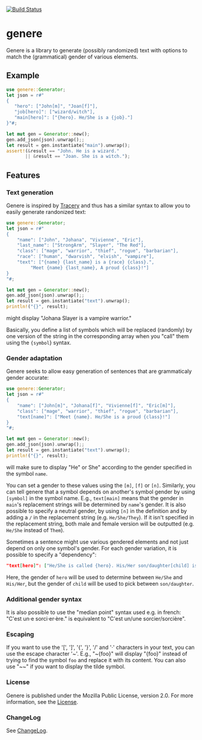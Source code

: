 [![Build Status](https://travis-ci.org/lise-henry/genere.svg?branch=master)](https://travis-ci.org/lise-henry/genere)

# genere

Genere is a library to generate (possibly randomized) text with options to match the (grammatical) gender
of various elements.

## Example

```rust
use genere::Generator;
let json = r#"
{
   "hero": ["John[m]", "Joan[f]"],
   "job[hero]": ["wizard/witch"],
   "main[hero]": ["{hero}. He/She is a {job}."]
}"#;

let mut gen = Generator::new();
gen.add_json(json).unwrap();;
let result = gen.instantiate("main").unwrap();
assert!(&result == "John. He is a wizard."
       || &result == "Joan. She is a witch.");
```


## Features

### Text generation

Genere is inspired by [Tracery](http://tracery.io/) and thus has a similar syntax to allow
you to easily generate randonized text:

```rust
use genere::Generator;
let json = r#"
{
    "name": ["John", "Johana", "Vivienne", "Eric"],
    "last_name": ["StrongArm", "Slayer", "The Red"],
    "class": ["mage", "warrior", "thief", "rogue", "barbarian"],
    "race": ["human", "dwarvish", "elvish", "vampire"],
    "text": ["{name} {last_name} is a {race} {class}.",
	     "Meet {name} {last_name}, A proud {class}!"]
}
"#;

let mut gen = Generator::new();
gen.add_json(json).unwrap();;
let result = gen.instantiate("text").unwrap();
println!("{}", result);
```

might display "Johana  Slayer is a vampire warrior."

Basically, you define a list of symbols which will be replaced (randomly) by one version
of the string in the corresponding array when you "call" them using the `{symbol`} syntax.

### Gender adaptation

Genere seeks to allow easy generation of sentences that are grammaticaly gender accurate:

```rust
use genere::Generator;
let json = r#"
{
    "name": ["John[m]", "Johana[f]", "Vivienne[f]", "Eric[m]"],
    "class": ["mage", "warrior", "thief", "rogue", "barbarian"],
    "text[name]": ["Meet {name}. He/She is a proud {class}!"]
}
"#;

let mut gen = Generator::new();
gen.add_json(json).unwrap();;
let result = gen.instantiate("text").unwrap();
println!("{}", result);
```

will make sure to display "He" or She" according to the gender specified in the symbol `name`.

You can set a gender to these values using the `[m]`, `[f]` or `[n]`. Similarly, you can
tell genere that a symbol depends on another's symbol gender by using `[symbol]` in the symbol name. E.g., `text[main]` means that the gender in `main`'s replacement strings will be determined by `name`'s gender.
It is also possible to specify a neutral gender, by using `[n]` in the definition and by
adding a `/` in the replacement string (e.g. `He/She/They`). If it isn't specified in the
replacement string, both male and female version will be outputted (e.g. `He/She` instead of `Them`).

Sometimes a sentence might use various gendered elements and not just depend on only one symbol's gender.
For each gender variation, it is possible to specify a "dependency":

```json
"text[hero]": ["He/She is called {hero}. His/Her son/daughter[child] is named {child}."]
```

Here, the gender of `hero` will be used to determine between `He/She` and `His/Her`, but
the gender of `child` will be used to pick between `son/daughter`.

### Additional gender syntax

It is also possible to use the "median point" syntax used e.g. in french: "C'est un·e sorci·er·ère." is equivalent to "C'est un/une sorcier/sorcière".

### Escaping

If you want to use the '[', ']', '{', '}', '/' and '·' characters in your text, you can use
the escape character '\~'. E.g., "\~{foo}" will display "{foo}" instead of trying to find the symbol `foo` and replace it with its content. You can also use "~~" if you want to display the tilde symbol.

### License

Genere is published under the Mozilla Public License, version 2.0. For more information, see the [License](LICENSE).

### ChangeLog

See [ChangeLog](ChangeLog.md).
